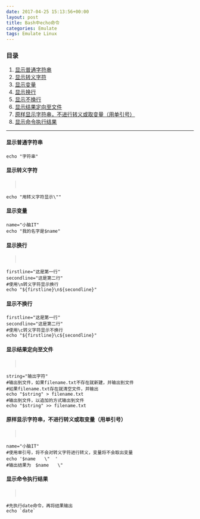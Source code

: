 ```yaml
---
date: 2017-04-25 15:13:56+00:00
layout: post
title: Bash中echo命令
categories: Emulate
tags: Emulate Linux
---
```


### 目录

1. [显示普通字符串](#item1)
2. [显示转义字符](#item2)
3. [显示变量](#item3)
4. [显示换行](#item4)
5. [显示不换行](#item5)
6. [显示结果定向至文件](#item6)
7. [原样显示字符串，不进行转义或取变量（用单引号）](#item7)
8. [显示命令执行结果](#item8)

---
#### <span id="item1">显示普通字符串</span>
> 
```
echo "字符串"
```

#### <span id="item2">显示转义字符</span>
>　
```
echo "用转义字符显示\""
```

#### <span id="item3">显示变量</span>
> 
```
name="小脑IT"
echo "我的名字是$name"
```

#### <span id="item4">显示换行</span>
>　
```
firstline="这是第一行"
secondline="这是第二行"
#使用\n转义字符显示换行
echo "${firstline}\n${secondline}"
```

#### <span id="item5">显示不换行</span>
> 
```
firstline="这是第一行"
secondline="这是第二行"
#使用\c转义字符显示不换行
echo "${firstline}\c${secondline}"
```

#### <span id="item6">显示结果定向至文件</span>
>　
```
string="输出字符"
#输出到文件，如果filename.txt不存在就新建，并输出到文件
#如果filename.txt存在就清空文件，并输出
echo "$string" > filename.txt
#输出到文件，以追加的方式输出到文件
echo "$string" >> filename.txt
```

#### <span id="item7">原样显示字符串，不进行转义或取变量（用单引号）</span>
>　
```
name="小脑IT"
#使用单引号，将不会对转义字符进行转义，变量将不会取出变量
echo '$name　　\"  '
#输出结果为　$name　　\"  
```

#### <span id="item8">显示命令执行结果</span>
>　
```
#先执行date命令，再将结果输出
echo `date`
```